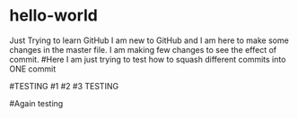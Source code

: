 # hello-world
Just Trying to learn GitHub
I am new to GitHub and I am here to make some changes in the master file. 
I am making few changes to see the effect of commit.
#Here I am just trying to test how to squash different commits into ONE commit

#TESTING
#1
#2
#3
TESTING

#Again testing
